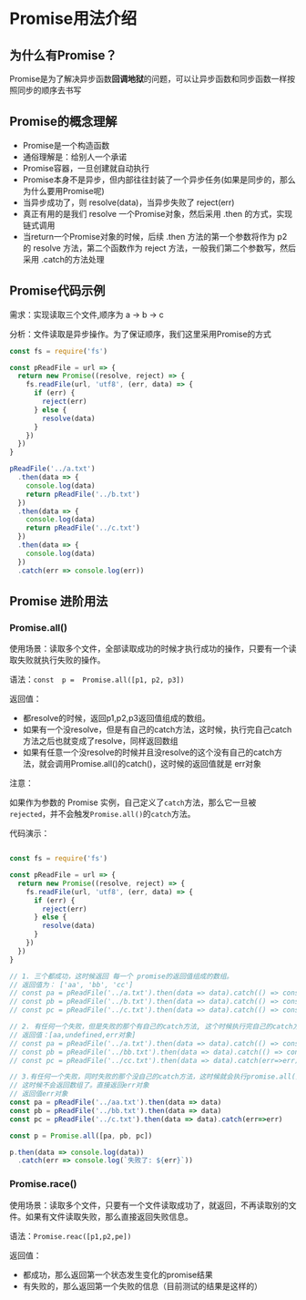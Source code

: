 # Promise用法介绍

## 为什么有Promise？

Promise是为了解决异步函数**回调地狱**的问题，可以让异步函数和同步函数一样按照同步的顺序去书写

## Promise的概念理解

* Promise是一个构造函数
* 通俗理解是：给别人一个承诺
* Promise容器，一旦创建就自动执行
* Promise本身不是异步，但内部往往封装了一个异步任务(如果是同步的，那么为什么要用Promise呢)
* 当异步成功了，则 resolve(data)，当异步失败了 reject(err)
* 真正有用的是我们 resolve 一个Promise对象，然后采用 .then 的方式，实现链式调用
* 当return一个Promise对象的时候，后续 .then 方法的第一个参数将作为 p2 的 resolve 方法，第二个函数作为 reject 方法，一般我们第二个参数写，然后采用 .catch的方法处理

## Promise代码示例

需求：实现读取三个文件,顺序为 a -> b -> c 

分析：文件读取是异步操作。为了保证顺序，我们这里采用Promise的方式

```javascript
const fs = require('fs')

const pReadFile = url => {
  return new Promise((resolve, reject) => {
    fs.readFile(url, 'utf8', (err, data) => {
      if (err) {
        reject(err)
      } else {
        resolve(data)
      }
    })
  })
}

pReadFile('../a.txt')
  .then(data => {
    console.log(data)
    return pReadFile('../b.txt')
  })
  .then(data => {
    console.log(data)
    return pReadFile('../c.txt')
  })
  .then(data => {
    console.log(data)
  })
  .catch(err => console.log(err))
```

## Promise 进阶用法

### Promise.all()

使用场景：读取多个文件，全部读取成功的时候才执行成功的操作，只要有一个读取失败就执行失败的操作。

语法：`const  p =  Promise.all([p1, p2, p3])`

返回值：

* 都resolve的时候，返回p1,p2,p3返回值组成的数组。
* 如果有一个没resolve，但是有自己的catch方法，这时候，执行完自己catch方法之后也就变成了resolve，同样返回数组
* 如果有任意一个没resolve的时候并且没resolve的这个没有自己的catch方法，就会调用Promise.all()的catch()，这时候的返回值就是 err对象

注意：

如果作为参数的 Promise 实例，自己定义了`catch`方法，那么它一旦被`rejected`，并不会触发`Promise.all()`的`catch`方法。

代码演示：

```javascript

const fs = require('fs')

const pReadFile = url => {
  return new Promise((resolve, reject) => {
    fs.readFile(url, 'utf8', (err, data) => {
      if (err) {
        reject(err)
      } else {
        resolve(data)
      }
    })
  })
}

// 1. 三个都成功，这时候返回 每一个 promise的返回值组成的数组。
// 返回值为： ['aa', 'bb', 'cc']
// const pa = pReadFile('../a.txt').then(data => data).catch(() => console.log('a出错了'))
// const pb = pReadFile('../b.txt').then(data => data).catch(() => console.log('b出错了'))
// const pc = pReadFile('../c.txt').then(data => data).catch(() => console.log('c出错了'))

// 2. 有任何一个失败，但是失败的那个有自己的catch方法, 这个时候执行完自己的catch方法后也变成了resolved状态
// 返回值：[aa,undefined,err对象]
// const pa = pReadFile('../a.txt').then(data => data).catch(() => console.log('a出错了'))
// const pb = pReadFile('../bb.txt').then(data => data).catch(() => console.log('b出错了'))
// const pc = pReadFile('../cc.txt').then(data => data).catch(err=>err)

// 3.有任何一个失败，同时失败的那个没自己的catch方法，这时候就会执行promise.all()的catch方法,
// 这时候不会返回数组了。直接返回err对象
// 返回值err对象
const pa = pReadFile('../aa.txt').then(data => data)
const pb = pReadFile('../bb.txt').then(data => data)
const pc = pReadFile('../c.txt').then(data => data).catch(err=>err)

const p = Promise.all([pa, pb, pc])

p.then(data => console.log(data))
  .catch(err => console.log(`失败了: ${err}`))

```

### Promise.race()

使用场景：读取多个文件，只要有一个文件读取成功了，就返回，不再读取别的文件。如果有文件读取失败，那么直接返回失败信息。

语法：`Promise.reac([p1,p2,pe])`

返回值：

* 都成功，那么返回第一个状态发生变化的promise结果
* 有失败的，那么返回第一个失败的信息（目前测试的结果是这样的）